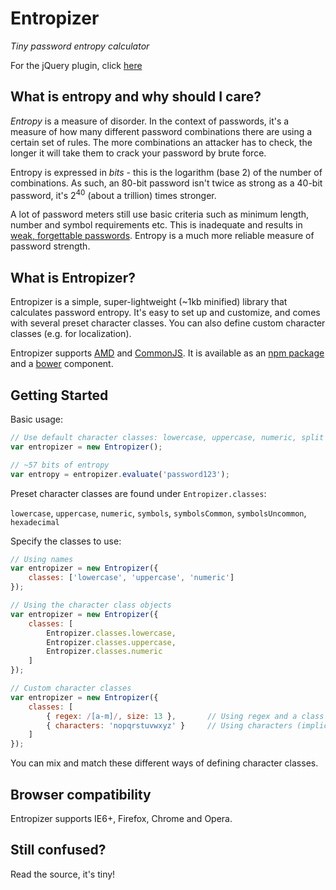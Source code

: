 # Entropizer

*Tiny password entropy calculator*

For the jQuery plugin, click [here](https://github.com/jreesuk/jquery-entropizer)

## What is entropy and why should I care?

*Entropy* is a measure of disorder. In the context of passwords, it's a measure of how many different password
combinations there are using a certain set of rules. The more combinations an attacker has to check, the longer it will take
them to crack your password by brute force.

Entropy is expressed in *bits* - this is the logarithm (base 2) of the number of combinations. As such, an 80-bit password isn't
twice as strong as a 40-bit password, it's 2<sup>40</sup> (about a trillion) times stronger.

A lot of password meters still use basic criteria such as minimum length, number and symbol requirements etc. This is inadequate
and results in [weak, forgettable passwords](http://xkcd.com/936/). Entropy is a much more reliable measure of password strength.

## What is Entropizer?

Entropizer is a simple, super-lightweight (~1kb minified) library that calculates password entropy. It's easy to set up and customize, and
comes with several preset character classes. You can also define custom character classes (e.g. for localization).

Entropizer supports [AMD](http://requirejs.org/) and [CommonJS](http://wiki.commonjs.org/wiki/CommonJS). It is available
as an [npm package](https://www.npmjs.org/package/entropizer) and a [bower](http://bower.io/) component.

## Getting Started

Basic usage:

```js
// Use default character classes: lowercase, uppercase, numeric, split symbols (common and uncommon)
var entropizer = new Entropizer();

// ~57 bits of entropy
var entropy = entropizer.evaluate('password123');
```

Preset character classes are found under `Entropizer.classes`:

`lowercase`, `uppercase`, `numeric`, `symbols`, `symbolsCommon`, `symbolsUncommon`, `hexadecimal`

Specify the classes to use:

```js
// Using names
var entropizer = new Entropizer({
	classes: ['lowercase', 'uppercase', 'numeric']
});

// Using the character class objects
var entropizer = new Entropizer({
	classes: [
		Entropizer.classes.lowercase,
		Entropizer.classes.uppercase,
		Entropizer.classes.numeric
	]
});

// Custom character classes
var entropizer = new Entropizer({
	classes: [
		{ regex: /[a-m]/, size: 13 },		// Using regex and a class size
		{ characters: 'nopqrstuvwxyz' }		// Using characters (implicit size)
	]
});
```

You can mix and match these different ways of defining character classes.

## Browser compatibility

Entropizer supports IE6+, Firefox, Chrome and Opera.

## Still confused?

Read the source, it's tiny!
